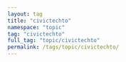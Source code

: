 ```yaml
---
layout: tag
title: "civictechto"
namespace: "topic"
tag: "civictechto"
full_tag: "topic/civictechto"
permalink: /tags/topic/civictechto/
---
```

